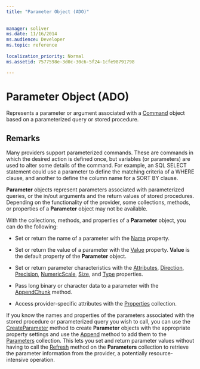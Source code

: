 ```yaml
---
title: "Parameter Object (ADO)"
 
 
manager: soliver
ms.date: 11/16/2014
ms.audience: Developer
ms.topic: reference
  
localization_priority: Normal
ms.assetid: 7577598e-3d0c-30c6-5f24-1cfe98791798

---
```


# Parameter Object (ADO)

Represents a parameter or argument associated with a [Command](command-object-ado.md) object based on a parameterized query or stored procedure. 
  
## Remarks

Many providers support parameterized commands. These are commands in which the desired action is defined once, but variables (or parameters) are used to alter some details of the command. For example, an SQL SELECT statement could use a parameter to define the matching criteria of a WHERE clause, and another to define the column name for a SORT BY clause.
  
 **Parameter** objects represent parameters associated with parameterized queries, or the in/out arguments and the return values of stored procedures. Depending on the functionality of the provider, some collections, methods, or properties of a **Parameter** object may not be available. 
  
With the collections, methods, and properties of a **Parameter** object, you can do the following: 
  
- Set or return the name of a parameter with the [Name](name-property-ado.md) property. 
    
- Set or return the value of a parameter with the [Value](value-property-ado.md) property. **Value** is the default property of the **Parameter** object. 
    
- Set or return parameter characteristics with the [Attributes](attributes-property-ado.md), [Direction](direction-property-ado.md), [Precision](precision-property-ado.md), [NumericScale](numericscale-property-ado.md), [Size](size-property-ado.md), and [Type](type-property-ado.md) properties. 
    
- Pass long binary or character data to a parameter with the [AppendChunk](appendchunk-method-ado.md) method. 
    
- Access provider-specific attributes with the [Properties](properties-collection-ado.md) collection. 
    
If you know the names and properties of the parameters associated with the stored procedure or parameterized query you wish to call, you can use the [CreateParameter](createparameter-method-ado.md) method to create **Parameter** objects with the appropriate property settings and use the [Append](append-method-ado.md) method to add them to the [Parameters](parameters-collection-ado.md) collection. This lets you set and return parameter values without having to call the [Refresh](refresh-method-ado.md) method on the **Parameters** collection to retrieve the parameter information from the provider, a potentially resource-intensive operation. 
  

